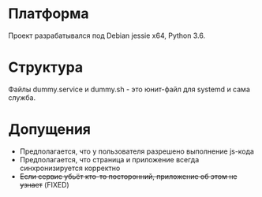 # Платформа
Проект разрабатывался под Debian jessie x64, Python 3.6.

# Структура
Файлы dummy.service и dummy.sh - это юнит-файл для systemd и сама служба.

# Допущения
* Предполагается, что у пользователя разрешено выполнение js-кода
* Предполагается, что страница и приложение всегда синхронизируется корректно
* ~~Если сервис убьёт кто-то посторонний, приложение об этом не узнает~~ (FIXED)

